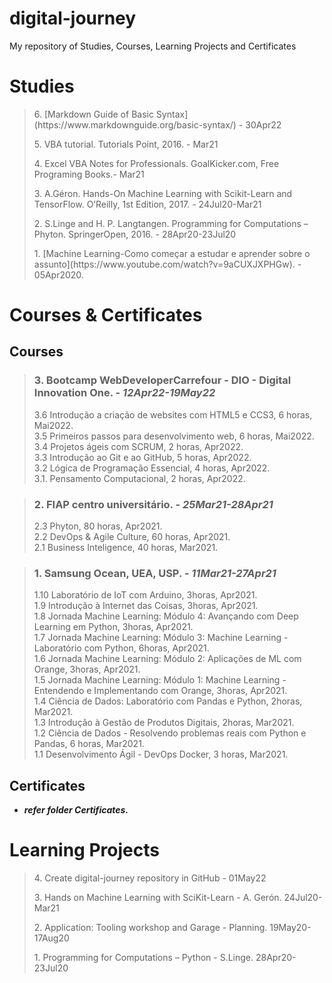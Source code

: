 # digital-journey

My repository of Studies, Courses, Learning Projects  and Certificates

# Studies	
>
> <p>6. [Markdown Guide of Basic Syntax](https://www.markdownguide.org/basic-syntax/) - 30Apr22<br>
> <p>5. VBA tutorial. Tutorials Point, 2016. - Mar21<br>
> <p>4. Excel VBA Notes for Professionals. GoalKicker.com, Free Programing Books.- Mar21<br>
> <p>3. A.Géron. Hands-On Machine Learning with Scikit-Learn and TensorFlow. O’Reilly, 1st Edition, 2017. - 24Jul20-Mar21<br>
> <p>2. S.Linge and H. P. Langtangen. Programming for Computations – Phyton. SpringerOpen, 2016. - 28Apr20-23Jul20<br>
> <p>1. [Machine Learning-Como começar a estudar e aprender sobre o assunto](https://www.youtube.com/watch?v=9aCUXJXPHGw). - 05Apr2020.</p>
	
# Courses & Certificates
		
## Courses

> ### **3. Bootcamp WebDeveloperCarrefour - DIO - Digital Innovation One.** ***- 12Apr22-19May22***  	
>
> 3.6 Introdução a criação de websites com HTML5 e CCS3, 6 horas, Mai2022.  
> 3.5 Primeiros passos para desenvolvimento web, 6 horas, Mai2022.  
> 3.4 Projetos ágeis com SCRUM, 2 horas, Apr2022.  
> 3.3 Introdução ao Git e ao GitHub, 5 horas, Apr2022.  
> 3.2 Lógica de Programação Essencial, 4 horas, Apr2022.  
> 3.1. Pensamento Computacional, 2 horas, Apr2022.  

> ### **2. FIAP centro universitário.** ***- 25Mar21-28Apr21***	
>
> 2.3 Phyton, 80 horas, Apr2021.  
> 2.2 DevOps & Agile Culture, 60 horas, Apr2021.  
> 2.1 Business Inteligence, 40 horas, Mar2021.  

> ### **1. Samsung Ocean, UEA, USP.** ***- 11Mar21-27Apr21***	
>
> 1.10 Laboratório de IoT com Arduino, 3horas, Apr2021.  
> 1.9 Introdução à Internet das Coisas, 3horas, Apr2021.  
> 1.8 Jornada Machine Learning: Módulo 4: Avançando com Deep Learning em Python, 3horas, Apr2021.  
> 1.7 Jornada Machine Learning: Módulo 3: Machine Learning - Laboratório com Python, 6horas, Apr2021.  
> 1.6 Jornada Machine Learning: Módulo 2: Aplicações de ML com Orange, 3horas, Apr2021.  
> 1.5 Jornada Machine Learning: Módulo 1: Machine Learning - Entendendo e Implementando com Orange, 3horas, Apr2021.  
> 1.4 Ciência de Dados: Laboratório com Pandas e Python, 2horas, Mar2021.  
> 1.3 Introdução à Gestão de Produtos Digitais, 2horas, Mar2021.  
> 1.2 Ciência de Dados - Resolvendo problemas reais com Python e Pandas, 6 horas, Mar2021.  
> 1.1 Desenvolvimento Ágil - DevOps Docker, 3 horas, Mar2021.  
	
## Certificates

- ***refer folder Certificates.***
		
# Learning Projects
>
> <p>4. Create digital-journey repository in GitHub - 01May22<br>
> <p>3. Hands on Machine Learning with SciKit-Learn - A. Gerón. 24Jul20-Mar21<br>
> <p>2. Application: Tooling workshop and Garage - Planning. 19May20-17Aug20<br>
> <p>1. Programming for Computations – Python - S.Linge. 28Apr20-23Jul20</p>

